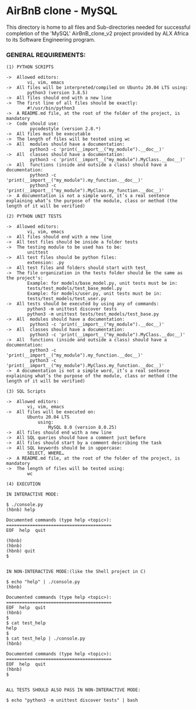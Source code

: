 # AirBnB clone - MySQL

This directory is home to all files and Sub-directories needed for successful completion of the 'MySQL' AirBnB_clone_v2 project provided by ALX Africa to its Software Engineering program.

<h3> GENERAL REQUIREMENTS: </h3>

```(1) PYTHON SCRIPTS```

	->	Allowed editors:
		    vi, vim, emacs
	->	All files will be interpreted/compiled on Ubuntu 20.04 LTS using:
		    python3 (version 3.8.5)
	->	All files should end with a new line
	->	The first line of all files should be exactly:
		    #!/usr/bin/python3
	->	A README.md file, at the root of the folder of the project, is mandatory
	->	Code should use:
		     pycodestyle (version 2.8.*)
	->	All files must be executable
	->	The length of files will be tested using wc
	->	All  modules should have a documentation:
		     python3 -c 'print(__import__("my_module").__doc__)'
	->	All  classes should have a documentation:
		     python3 -c 'print(__import__("my_module").MyClass.__doc__)'
	->	All  functions (inside and outside a class) should have a documentation:
		     python3 -c 'print(__import__("my_module").my_function.__doc__)'
		     python3 -c 'print(__import__("my_module").MyClass.my_function.__doc__)'
	->	A documentation is not a simple word, it’s a real sentence explaining what’s the purpose of the module, class or method (the length of it will be verified)

```(2) PYTHON UNIT TESTS```

	->	Allowed editors:
		    vi, vim, emacs
	->	All files should end with a new line
	->	All test files should be inside a folder tests
	->	The testing module to be used has to be:
			unittest
	->	All test files should be python files:
			extension: .py
	->	All test files and folders should start with test_
	->	The file organization in the tests folder should be the same as the project's:
		    Example: for models/base_model.py, unit tests must be in:
			tests/test_models/test_base_model.py
		    Example: for models/user.py, unit tests must be in:
			tests/test_models/test_user.py
	->	All tests should be executed by using any of commands:
		    python3 -m unittest discover tests
		    python3 -m unittest tests/test_models/test_base.py
	->	All  modules should have a documentation:
		     python3 -c 'print(__import__("my_module").__doc__)'
	->	All  classes should have a documentation:
		     python3 -c 'print(__import__("my_module").MyClass.__doc__)'
	->	All  functions (inside and outside a class) should have a documentation:
		     python3 -c 'print(__import__("my_module").my_function.__doc__)'
		     python3 -c 'print(__import__("my_module").MyClass.my_function.__doc__)'
	->	A documentation is not a simple word, it’s a real sentence explaining what’s the purpose of the module, class or method (the length of it will be verified)

```(3) SQL Scripts```

	->	Allowed editors:
			vi, vim, emacs
	->	All files will be executed on:
			Ubuntu 20.04 LTS
				using:
					MySQL 8.0 (version 8.0.25)
	->	All files should end with a new line
	->	All SQL queries should have a comment just before
	->	All files should start by a comment describing the task
	->	All SQL keywords should be in uppercase:
			SELECT, WHERE…
	->	A README.md file, at the root of the folder of the project, is mandatory
	->	The length of files will be tested using:
			wc

```(4) EXECUTION```

    IN INTERACTIVE MODE:

	$ ./console.py
	(hbnb) help

	Documented commands (type help <topic>):
	========================================
	EOF  help  quit

	(hbnb)
	(hbnb)
	(hbnb) quit
	$


    IN NON-INTERACTIVE MODE:(like the Shell project in C)

	$ echo "help" | ./console.py
	(hbnb)

	Documented commands (type help <topic>):
	========================================
	EOF  help  quit
	(hbnb)
	$
	$ cat test_help
	help
	$
	$ cat test_help | ./console.py
	(hbnb)

	Documented commands (type help <topic>):
	========================================
	EOF  help  quit
	(hbnb)
	$


    ALL TESTS SHOULD ALSO PASS IN NON-INTERACTIVE MODE:

	$ echo "python3 -m unittest discover tests" | bash
